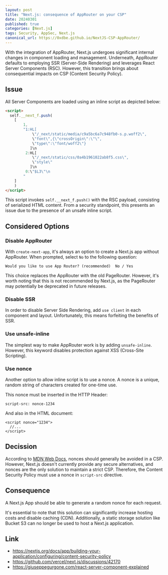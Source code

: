 ```yaml
---
layout: post
title: "Next.js: consequence of AppRouter on your CSP"
date: 20240301
published: true
categories: [Next.js]
tags: Security, AppSec, Next.js
canonical_url: https://0xdbe.github.io/NextJS-CSP-AppRouter/
---
```


With the integration of AppRouter, Next.js undergoes significant internal changes in component loading and management.
Underneath, AppRouter defaults to employing SSR (Server-Side Rendering) and leverages React Server Components (RSC).
However, this transition brings about consequential impacts on CSP (Content Security Policy).

## Issue

All Server Components are loaded using an inline script as depicted below:

```html
<script>
  self.__next_f.push(
    [
        1,
        "1:HL[
            \"/_next/static/media/c9a5bc6a7c948fb0-s.p.woff2\",
            \"font\",{\"crossOrigin\":\"\",
            \"type\":\"font/woff2\"}
           ]\n
         2:HL[
            \"/_next/static/css/0a4b1961022ab8f5.css\",
            \"style\"
           ]\n
         0:\"$L3\"\n
        "
    ]
    )
</script>
```

This script invokes ``self.__next_f.push()`` with the RSC payload, consisting of serialized HTML content.
From a security standpoint, this presents an issue due to the presence of an unsafe inline script.

## Considered Options

### Disable AppRouter

With ``create-next-app``, it's always an option to create a Next.js app without AppRouter.
When prompted, select ``No`` to the following question:

```
Would you like to use App Router? (recommended)  No / Yes
```

This choice replaces the AppRouter with the old PageRouter.
However, it's worth noting that this is not recommended by Next.js, as the PageRouter may potentially be deprecated in future releases.

### Disable SSR

In order to disable Server Side Rendering, add ``use client`` in each component and layout.
Unfortunately, this means forfeiting the benefits of SSR.

### Use unsafe-inline

The simplest way to make AppRouter work is by adding ``unsafe-inline``.
However, this keyword disables protection against XSS (Cross-Site Scripting).

### Use nonce

Another option to allow inline script is to use a nonce.
A nonce is a unique, random string of characters created for one-time use.

This nonce must be inserted in the HTTP Header:


```
script-src: nonce-1234
```

And also in the HTML document:

```
<script nonce="1234">
  //...
</script>
```


## Decission

According to [MDN Web Docs](https://developer.mozilla.org/en-US/), nonces should generally be avoided in a CSP.
However, Next.js doesn't currently provide any secure alternatives, and nonces are the only solution to maintain a strict CSP.
Therefore, the Content Security Policy must use a nonce in ``script-src`` directive.


## Consequence

A Next.js App should be able to generate a random nonce for each request.

It's essential to note that this solution can significantly increase hosting costs and disable caching (CDN).
Additionally, a static storage solution like Bucket S3 can no longer be used to host a Next.js application.


## Link

- https://nextjs.org/docs/app/building-your-application/configuring/content-security-policy
- https://github.com/vercel/next.js/discussions/42170
- https://giuseppegurgone.com/react-server-component-explained
